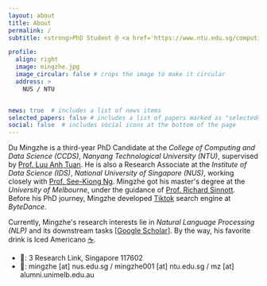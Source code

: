 ```yaml
---
layout: about
title: About
permalink: /
subtitle: <strong>PhD Student @ <a href='https://www.ntu.edu.sg/computing'>NTU CCDS</a> / Research Associate @ <a href='https://ids.nus.edu.sg/'>NUS IDS</a> / Research Engineer @ <a href='https://cisco-nus.nus.edu.sg/'>CISCO NUS</a></strong>

profile:
  align: right
  image: mingzhe.jpg
  image_circular: false # crops the image to make it circular
  address: >
    NUS / NTU


news: true  # includes a list of news items
selected_papers: false # includes a list of papers marked as "selected={true}"
social: false  # includes social icons at the bottom of the page
---
```


Du Mingzhe is a third-year PhD Candidate at the *College of Computing and Data Science (CCDS)*, *Nanyang Technological University (NTU)*, supervised by [Prof. Luu Anh Tuan](https://tuanluu.github.io/). He is also a Research Associate at the *Institute of Data Science (IDS)*, *National University of Singapore (NUS)*, working closely with [Prof. See-Kiong Ng](https://www.comp.nus.edu.sg/~ngsk/). Mingzhe got his master's degree at the *University of Melbourne*, under the guidance of [Prof. Richard Sinnott](https://findanexpert.unimelb.edu.au/profile/342078-richard-sinnott). Before his PhD journey, Mingzhe developed [Tiktok](https://www.tiktok.com/) search engine at *ByteDance*.

Currently, Mingzhe's research interests lie in *Natural Language Processing (NLP)* and its downstream tasks [[Google Scholar](https://scholar.google.com/citations?user=CJHW1IgAAAAJ)]. By the way, his favorite drink is Iced Americano [☕️](https://www.buymeacoffee.com/mingzhe).

<!-- **Contact Info:** -->
- 📮: 3 Research Link, Singapore 117602
- 📧: mingzhe [at] nus.edu.sg / mingzhe001 [at] ntu.edu.sg / mz [at] alumni.unimelb.edu.au
